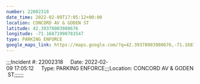 ```yaml
---
number: 22002318
date_time: 2022-02-09T17:05:12+00:00
location: CONCORD AV & GODEN ST
latitude: 42.39378003980676
longitude: -71.16871990783547
type: PARKING ENFORCE
google_maps_link: https://maps.google.com/?q=42.39378003980676,-71.16871990783547
---
```


;;;Incident #: 22002318     Date: 2022‐02‐09 17:05:12     Type: PARKING ENFORCE;;;Location: CONCORD AV & GODEN ST;;;;;;
